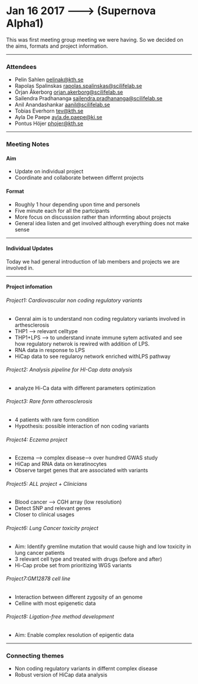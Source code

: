 # Jan 16 2017 ---> (Supernova Alpha1)


This was first meeting group meeting we were having. So we decided on the aims, formats and project information.

___


### Attendees
* Pelin Sahlen pelinak@kth.se
* Rapolas Spalinskas rapolas.spalinskas@scilifelab.se
* Örjan Åkerborg orjan.akerborg@scilifelab.se
* Sailendra Pradhananga sailendra.pradhananga@scilifelab.se
* Anil Anandashankar aanil@scilifelab.se
* Tobias Everhorn tev@kth.se
* Ayla De Paepe ayla.de.paepe@ki.se
* Pontus Höjer phojer@kth.se

___

### Meeting Notes

#### Aim
 * Update on individual project
 * Coordinate and collaborate between differnt projects 
 
#### Format
  * Roughly 1 hour depending upon time and personels
  * Five minute each for all the partcipants 
  * More focus on discusssion rather than informting about projects
  * General idea listen and get involved although everything does not make sense
___
#### Individual Updates
   Today we had general introduction of lab members and projects we are involved in.
  
___
#### Project infomation

###### Project1: Cardiovascular non coding regulatory variants

* Genral aim is to understand non coding regulatory variants involved in arthesclerosis
* THP1 —> relevant celltype
* THP1+LPS —> to understand innate immune sytem activated and see how regulatory netwrok is rewired with addition of LPS.
* RNA data in response to LPS
* HiCap data to see regularoy network enriched withLPS pathway

###### Project2: Analysis pipeline for HI-Cap data analysis

*  analyze Hi-Ca data with different parameters optimization

###### Project3: Rare form atherosclerosis

* 4 patients with rare form condition
* Hypothesis: possible interaction of non coding variants

###### Project4: Eczema project 

* Eczema —> complex disease—> over hundred GWAS study
* HiCap and RNA data on keratinocytes
* Observe target genes that are associated with variants 

###### Project5: ALL project + Clinicians

* Blood cancer —> CGH array (low resolution)
* Detect SNP and relevant genes 
* Closer to clinical usages


###### Project6: Lung Cancer toxicity project

* Aim: Identify gremline mutation that would cause high and low toxicity in lung cancer patients
* 3 relevant cell type and treated with drugs (before and after)
* Hi-Cap probe set from prioritizing WGS variants 

###### Project7:GM12878 cell line

* Interaction between different zygosity of an genome
* Celline with most epigenetic data 

###### Project8: Ligation-free method development

* Aim: Enable complex resolution of epigentic data

___
### Connecting themes
 
 * Non coding regulatory variants in differnt complex disease
 * Robust version of HiCap data analysis 


